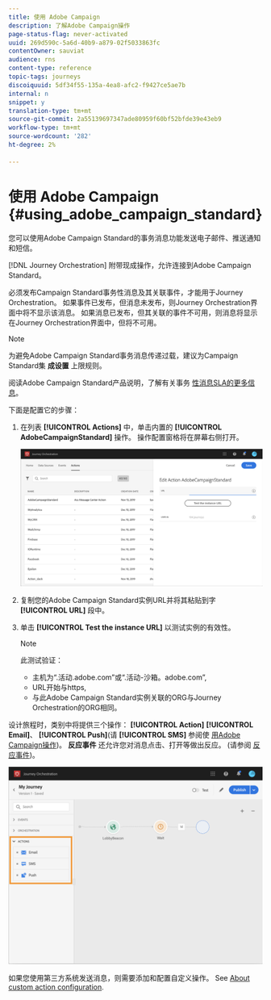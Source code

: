 ```yaml
---
title: 使用 Adobe Campaign
description: 了解Adobe Campaign操作
page-status-flag: never-activated
uuid: 269d590c-5a6d-40b9-a879-02f5033863fc
contentOwner: sauviat
audience: rns
content-type: reference
topic-tags: journeys
discoiquuid: 5df34f55-135a-4ea8-afc2-f9427ce5ae7b
internal: n
snippet: y
translation-type: tm+mt
source-git-commit: 2a55139697347ade80959f60bf52bfde39e43eb9
workflow-type: tm+mt
source-wordcount: '282'
ht-degree: 2%

---
```



# 使用 Adobe Campaign {#using_adobe_campaign_standard}

您可以使用Adobe Campaign Standard的事务消息功能发送电子邮件、推送通知和短信。

[!DNL Journey Orchestration] 附带现成操作，允许连接到Adobe Campaign Standard。

必须发布Campaign Standard事务性消息及其关联事件，才能用于Journey Orchestration。 如果事件已发布，但消息未发布，则Journey Orchestration界面中将不显示该消息。 如果消息已发布，但其关联的事件不可用，则消息将显示在Journey Orchestration界面中，但将不可用。

>[!NOTE]
>
>为避免Adobe Campaign Standard事务消息传递过载，建议为Campaign Standard集 **成设置** 上限规则。
>
>阅读Adobe Campaign Standard产品说明，了解有关事务 [性消息SLA的更多信息](https://helpx.adobe.com/legal/product-descriptions/campaign-standard.html)。

下面是配置它的步骤：

1. 在列表 **[!UICONTROL Actions]** 中，单击内置的 **[!UICONTROL AdobeCampaignStandard]** 操作。 操作配置窗格将在屏幕右侧打开。

   ![](../assets/actioncampaign.png)

1. 复制您的Adobe Campaign Standard实例URL并将其粘贴到字 **[!UICONTROL URL]** 段中。

1. 单击 **[!UICONTROL Test the instance URL]** 以测试实例的有效性。

   >[!NOTE]
   >
   >此测试验证：
   >
   >* 主机为“.活动.adobe.com”或“.活动-沙箱。adobe.com”,
   >* URL开始与https,
   >* 与此Adobe Campaign Standard实例关联的ORG与Journey Orchestration的ORG相同。


设计旅程时，类别中将提供三个操作： **[!UICONTROL Action]** **[!UICONTROL Email]**、 **[!UICONTROL Push]**(请 **[!UICONTROL SMS]** 参阅使 [用Adobe Campaign操作](../building-journeys/using-adobe-campaign-actions.md))。 **反应事件** 还允许您对消息点击、打开等做出反应。 (请参阅 [反应事件](../building-journeys/reaction-events.md))。

![](../assets/journey58.png)

如果您使用第三方系统发送消息，则需要添加和配置自定义操作。 See [About custom action configuration](../action/about-custom-action-configuration.md).
